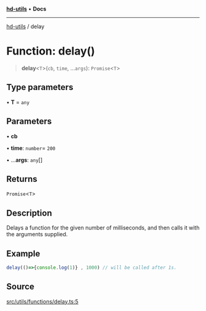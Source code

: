 [**hd-utils**](../README.md) • **Docs**

***

[hd-utils](../globals.md) / delay

# Function: delay()

> **delay**\<`T`\>(`cb`, `time`, ...`args`): `Promise`\<`T`\>

## Type parameters

• **T** = `any`

## Parameters

• **cb**

• **time**: `number`= `200`

• ...**args**: `any`[]

## Returns

`Promise`\<`T`\>

## Description

Delays a function for the given number of milliseconds, and then calls it with the arguments supplied.

## Example

```ts
delay(()=>{console.log(1)} , 1000) // will be called after 1s.
```

## Source

[src/utils/functions/delay.ts:5](https://github.com/AhmadHddad/h-utils/blob/8e9e542f98b1a43a336ce585dc8666b21b0e894d/src/utils/functions/delay.ts#L5)
